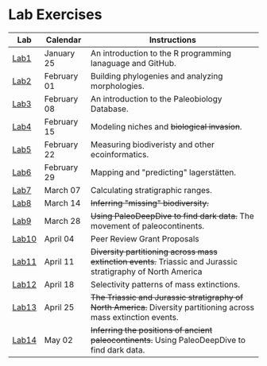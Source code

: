 # Lab Exercises

Lab |   Calendar   | Instructions
--------- | ---------- | ---------- 
[Lab1](https://github.com/aazaff/startLearn.R/blob/master/README.md) | January 25 | An introduction to the R programming lanaguage and GitHub. 
[Lab2](https://github.com/aazaff/paleobiologyWebsite/blob/master/LabExercise2.md) | February 01 | Building phylogenies and analyzing morphologies.
[Lab3](https://github.com/aazaff/paleobiologyWebsite/blob/master/LabExercise3.md) | February 08 | An introduction to the Paleobiology Database.
[Lab4](https://github.com/aazaff/paleobiologyWebsite/blob/master/LabExercise4.md) | February 15 | Modeling niches and <strike>biological invasion</strike>.
[Lab5](https://github.com/aazaff/paleobiologyWebsite/blob/master/LabExercise5.md) | February 22 | Measuring biodiveristy and other ecoinformatics.
[Lab6](https://github.com/aazaff/paleobiologyWebsite/blob/master/LabExercise6.md) | February 29 | Mapping and "predicting" lagerst&auml;tten.
[Lab7](https://github.com/aazaff/paleobiologyWebsite/blob/master/LabExercise7.md) | March 07 | Calculating stratigraphic ranges.
[Lab8](https://github.com/aazaff/paleobiologyWebsite/blob/master/LabExercise8.md) | March 14 | <strike>Inferring "missing" biodiversity.</strike>
[Lab9](https://github.com/aazaff/paleobiologyWebsite/blob/master/LabExercise9.md) | March 28 | <strike>Using PaleoDeepDive to find dark data.</strike> The movement of paleocontinents.
[Lab10](https://github.com/aazaff/teachPaleobiology/blob/master/LabExercise10.md) | April 04 | Peer Review Grant Proposals
[Lab11](https://github.com/aazaff/teachPaleobiology/blob/master/LabExercise11.md) | April 11 | <strike>Diversity partitioning across mass extinction events.</strike> Triassic and Jurassic stratigraphy of North America
[Lab12](https://github.com/aazaff/paleobiologyWebsite/blob/master/LabExercise12.md) | April 18 | Selectivity patterns of mass extinctions.
[Lab13](https://github.com/aazaff/paleobiologyWebsite/blob/master/LabExercise13.md) | April 25 | <strike>The Triassic and Jurassic stratigraphy of North America.</strike> Diversity partitioning across mass extinction events.
[Lab14](https://github.com/aazaff/paleobiologyWebsite/blob/master/LabExercise13.md) | May 02 | <strike>Inferring the positions of ancient paleocontinents.</strike> Using PaleoDeepDive to find dark data.
